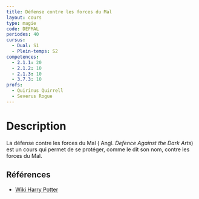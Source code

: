 ```yaml
---
title: Défense contre les forces du Mal
layout: cours
type: magie
code: DEFMAL
periodes: 40
cursus:
  - Dual: S1
  - Plein-temps: S2
competences:
  - 2.1.1: 20
  - 2.1.2: 10
  - 2.1.3: 10
  - 3.7.3: 10
profs:
  - Quirinus Quirrell
  - Severus Rogue
---
```


# Description

La défense contre les forces du Mal (  Angl. *Defence Against the Dark Arts*) est un cours qui permet de se protéger, comme le dit son nom, contre les forces du Mal.

## Références

- [Wiki Harry Potter](https://harrypotter.fandom.com/fr/wiki/D%C3%A9fense_contre_les_forces_du_Mal)